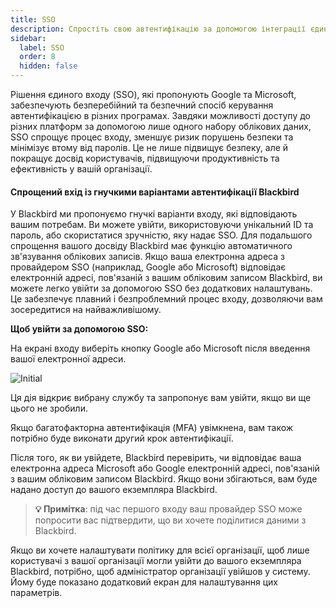 ```yaml
---
title: SSO
description: Спростіть свою автентифікацію за допомогою інтеграції єдиного входу (SSO)
sidebar:
  label: SSO
  order: 8
  hidden: false
---
```


Рішення єдиного входу (SSO), які пропонують Google та Microsoft, забезпечують безперебійний та безпечний спосіб керування автентифікацією в різних програмах. Завдяки можливості доступу до різних платформ за допомогою лише одного набору облікових даних, SSO спрощує процес входу, зменшує ризик порушень безпеки та мінімізує втому від паролів. Це не лише підвищує безпеку, але й покращує досвід користувачів, підвищуючи продуктивність та ефективність у вашій організації.

#### Спрощений вхід із гнучкими варіантами автентифікації Blackbird
У Blackbird ми пропонуємо гнучкі варіанти входу, які відповідають вашим потребам. Ви можете увійти, використовуючи унікальний ID та пароль, або скористатися зручністю, яку надає SSO. Для подальшого спрощення вашого досвіду Blackbird має функцію автоматичного зв'язування облікових записів. Якщо ваша електронна адреса з провайдером SSO (наприклад, Google або Microsoft) відповідає електронній адресі, пов'язаній з вашим обліковим записом Blackbird, ви можете легко увійти за допомогою SSO без додаткових налаштувань. Це забезпечує плавний і безпроблемний процес входу, дозволяючи вам зосередитися на найважливішому.

**Щоб увійти за допомогою SSO:**

На екрані входу виберіть кнопку Google або Microsoft після введення вашої електронної адреси.

![Initial](~/assets/guides/sso/buttons.png)

Ця дія відкриє вибрану службу та запропонує вам увійти, якщо ви ще цього не зробили.

Якщо багатофакторна автентифікація (MFA) увімкнена, вам також потрібно буде виконати другий крок автентифікації.

Після того, як ви увійдете, Blackbird перевірить, чи відповідає ваша електронна адреса Microsoft або Google електронній адресі, пов'язаній з вашим обліковим записом Blackbird. Якщо вони збігаються, вам буде надано доступ до вашого екземпляра Blackbird.

> **💡 Примітка**: під час першого входу ваш провайдер SSO може попросити вас підтвердити, що ви хочете поділитися даними з Blackbird.

Якщо ви хочете налаштувати політику для всієї організації, щоб лише користувачі з вашої організації могли увійти до вашого екземпляра Blackbird, потрібно, щоб адміністратор організації увійшов у систему. Йому буде показано додатковий екран для налаштування цих параметрів.